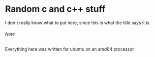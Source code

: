 # Random c and c++ stuff

I don't really know what to put here, since this is what the title says it is.

###### Note

Everything here was written for ubuntu on an amd64 processor
